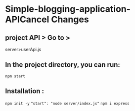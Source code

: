 # Simple-blogging-application-APICancel Changes

## project API > Go to >
server>userApi.js

## In the project directory, you can run:
 `npm start`
 
## Installation :
`npm init -y`
`"start": "node server/index.js"`
`npm i express`
